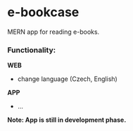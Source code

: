 # e-bookcase

MERN app for reading e-books.

### Functionality:

**WEB**

- change language (Czech, English)

**APP**

- ...

<!-- Supported files:

- pdf (in progress)
- epub (in progress)
- mobi (in progress)

### `Functionality:`

public - available for every user<br>
private - available only for registered (logged) user

- `register user` (public)
- `login user` (public)
- `add author` (public)
- `get all authors` (public)
- `add book` (public) - save new book and link it with author in DB
- `edit book` (private) -->

**Note: App is still in development phase.**
